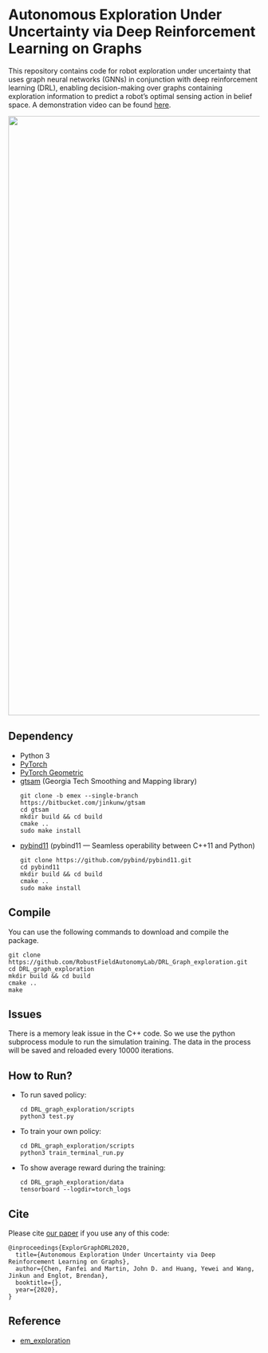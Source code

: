 # Autonomous Exploration Under Uncertainty via Deep Reinforcement Learning on Graphs
This repository contains code for robot exploration under uncertainty that uses graph neural networks (GNNs) in conjunction with deep reinforcement learning (DRL), enabling decision-making over graphs containing exploration information to predict a robot’s optimal sensing action in belief space. A demonstration video can be found [here](https://).

<p align='center'>
    <img src="/doc/graph_explo.png" alt="drawing" width="1200"/>
</p>

## Dependency
- Python 3
- [PyTorch](https://pytorch.org/)
- [PyTorch Geometric](https://pytorch-geometric.readthedocs.io/en/latest/#)
- [gtsam](https://gtsam.org/) (Georgia Tech Smoothing and Mapping library)
  ```
  git clone -b emex --single-branch https://bitbucket.com/jinkunw/gtsam
  cd gtsam
  mkdir build && cd build
  cmake ..
  sudo make install
  ```
- [pybind11](https://github.com/pybind/pybind11) (pybind11 — Seamless operability between C++11 and Python)
  ```
  git clone https://github.com/pybind/pybind11.git
  cd pybind11
  mkdir build && cd build
  cmake ..
  sudo make install
  ```
 
## Compile
You can use the following commands to download and compile the package.
```
git clone https://github.com/RobustFieldAutonomyLab/DRL_Graph_exploration.git
cd DRL_graph_exploration
mkdir build && cd build
cmake ..
make
```

## Issues
There is a memory leak issue in the C++ code. So we use the python subprocess module to run the simulation training. The data in the process will be saved and reloaded every 10000 iterations.

## How to Run?
- To run saved policy:
    ```
    cd DRL_graph_exploration/scripts
    python3 test.py
    ```
- To train your own policy:
    ```
    cd DRL_graph_exploration/scripts
    python3 train_terminal_run.py
    ```
 
- To show average reward during the training:
    ```
    cd DRL_graph_exploration/data
    tensorboard --logdir=torch_logs
    ```

## Cite

Please cite [our paper]() if you use any of this code: 
```
@inproceedings{ExplorGraphDRL2020,
  title={Autonomous Exploration Under Uncertainty via Deep Reinforcement Learning on Graphs},
  author={Chen, Fanfei and Martin, John D. and Huang, Yewei and Wang, Jinkun and Englot, Brendan},
  booktitle={},
  year={2020},
}
```

## Reference
- [em_exploration](https://github.com/RobustFieldAutonomyLab/em_exploration)